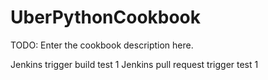 # UberPythonCookbook

TODO: Enter the cookbook description here.

Jenkins trigger build test 1
Jenkins pull request trigger test 1
